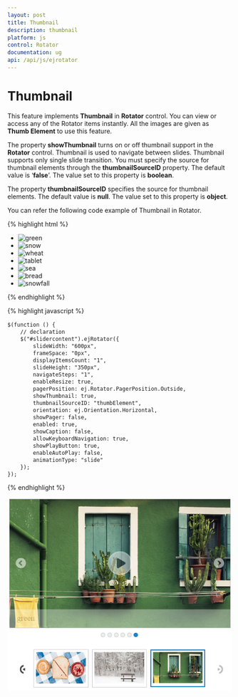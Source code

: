 ```yaml
---
layout: post
title: Thumbnail
description: thumbnail 
platform: js
control: Rotator
documentation: ug
api: /api/js/ejrotator
---
```


# Thumbnail 

This feature implements **Thumbnail** in **Rotator** control. You can view or access any of the Rotator items instantly. All the images are given as **Thumb Element** to use this feature. 

The property **showThumbnail** turns on or off thumbnail support in the **Rotator** control. Thumbnail is used to navigate between slides. Thumbnail supports only single slide transition. You must specify the source for thumbnail elements through the **thumbnailSourceID** property. The default value is ‘**false**’. The value set to this property is **boolean**. 

The property **thumbnailSourceID** specifies the source for thumbnail elements. The default value is **null**. The value set to this property is **object**. 

You can refer the following code example of Thumbnail in Rotator.

  {% highlight html %}
  
<div class="cols-sample-area">
   <ul id="slidercontent">
      <li>
         <img class="image" src="../images/rotator/green.jpg" title="green" />
      </li>
      <li>
         <img class="image" src="../images/rotator/snow.jpg" title="snow" />
      </li>
      <li>
         <img class="image" src="../images/rotator/wheat.jpg" title="wheat" />
      </li>
      <li>
         <img class="image" src="../images/rotator/tablet.jpg" title="tablet" />
      </li>
      <li>
         <img class="image" src="../images/rotator/sea.jpg" title="sea" />
      </li>
      <li>
         <img class="image" src="../images/rotator/bread.jpg" title="bread" />
      </li>
      <li>
         <img class="image" src="../images/rotator/snowfall.jpg" title="snowfall" />
      </li>
   </ul>
   <ul id="thumbElement" style="display: none">
      <li>
         <img src="../images/rotator/green.jpg" title="green" />
      </li>
      <li>
         <img src="../images/rotator/snow.jpg" title="snow" />
      </li>
      <li>
         <img src="../images/rotator/wheat.jpg" title="wheat" />
      </li>
      <li>
         <img src="../images/rotator/tablet.jpg" title="tablet" />
      </li>
      <li>
         <img src="../images/rotator/sea.jpg" title="sea" />
      </li>
      <li>
         <img src="../images/rotator/bread.jpg" title="bread" />
      </li>
      <li>
         <img src="../images/rotator/snowfall.jpg" title="snowfall" />
      </li>
   </ul>
</div>


  {% endhighlight %}


  {% highlight javascript %}

  

    $(function () {
        // declaration
        $("#slidercontent").ejRotator({
            slideWidth: "600px",
            frameSpace: "0px",
            displayItemsCount: "1",
            slideHeight: "350px",
            navigateSteps: "1",
            enableResize: true,
            pagerPosition: ej.Rotator.PagerPosition.Outside,
            showThumbnail: true,
            thumbnailSourceID: "thumbElement",
            orientation: ej.Orientation.Horizontal,
            showPager: false,
            enabled: true,
            showCaption: false,
            allowKeyboardNavigation: true,
            showPlayButton: true,
            enableAutoPlay: false,
            animationType: "slide"
        });    
    });



  {% endhighlight %}


![](/js/Rotator/Thumbnail_images/Thumbnail_img1.png)

